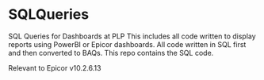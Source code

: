 # SQLQueries
SQL Queries for Dashboards at PLP
This includes all code written to display reports using PowerBI or Epicor dashboards.
All code written in SQL first and then converted to BAQs. This repo contains the SQL code.

Relevant to Epicor v10.2.6.13
